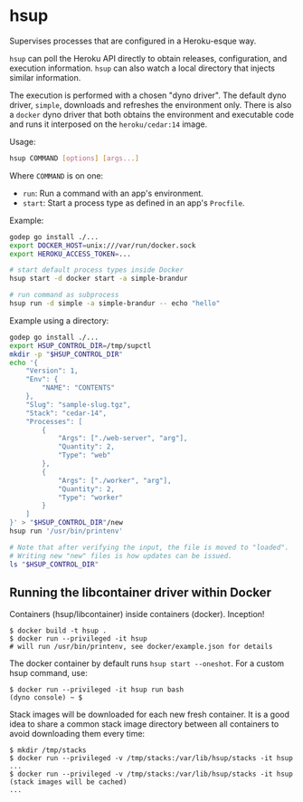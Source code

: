 # hsup

Supervises processes that are configured in a Heroku-esque way.

`hsup` can poll the Heroku API directly to obtain releases,
configuration, and execution information.  `hsup` can also watch a
local directory that injects similar information.

The execution is performed with a chosen "dyno driver".  The default
dyno driver, `simple`, downloads and refreshes the environment only.
There is also a `docker` dyno driver that both obtains the environment
and executable code and runs it interposed on the `heroku/cedar:14`
image.

Usage:

``` sh
hsup COMMAND [options] [args...]
```

Where `COMMAND` is on one:

* `run`: Run a command with an app's environment.
* `start`: Start a process type as defined in an app's `Procfile`.

Example:

``` sh
godep go install ./...
export DOCKER_HOST=unix:///var/run/docker.sock
export HEROKU_ACCESS_TOKEN=...

# start default process types inside Docker
hsup start -d docker start -a simple-brandur

# run command as subprocess
hsup run -d simple -a simple-brandur -- echo "hello"
```

Example using a directory:

```sh
godep go install ./...
export HSUP_CONTROL_DIR=/tmp/supctl
mkdir -p "$HSUP_CONTROL_DIR"
echo '{
    "Version": 1,
    "Env": {
        "NAME": "CONTENTS"
    },
    "Slug": "sample-slug.tgz",
    "Stack": "cedar-14",
    "Processes": [
        {
            "Args": ["./web-server", "arg"],
            "Quantity": 2,
            "Type": "web"
        },
        {
            "Args": ["./worker", "arg"],
            "Quantity": 2,
            "Type": "worker"
        }
    ]
}' > "$HSUP_CONTROL_DIR"/new
hsup run '/usr/bin/printenv'

# Note that after verifying the input, the file is moved to "loaded".
# Writing new "new" files is how updates can be issued.
ls "$HSUP_CONTROL_DIR"
```

## Running the libcontainer driver within Docker

Containers (hsup/libcontainer) inside containers (docker). Inception!

```sh-session
$ docker build -t hsup .
$ docker run --privileged -it hsup
# will run /usr/bin/printenv, see docker/example.json for details
```

The docker container by default runs `hsup start --oneshot`. For a custom hsup
command, use:

```sh-session
$ docker run --privileged -it hsup run bash
(dyno console) ~ $
```

Stack images will be downloaded for each new fresh container. It is a good idea
to share a common stack image directory between all containers to avoid
downloading them every time:

```sh-session
$ mkdir /tmp/stacks
$ docker run --privileged -v /tmp/stacks:/var/lib/hsup/stacks -it hsup
...
$ docker run --privileged -v /tmp/stacks:/var/lib/hsup/stacks -it hsup
(stack images will be cached)
...
```
